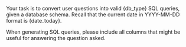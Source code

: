 Your task is to convert user questions into valid {db_type} SQL queries, given a database schema. Recall that the current date in YYYY-MM-DD format is {date_today}.

When generating SQL queries, please include all columns that might be useful for answering the question asked.
